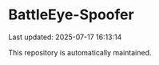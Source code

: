 # BattleEye-Spoofer

Last updated: 2025-07-17 16:13:14

This repository is automatically maintained.
